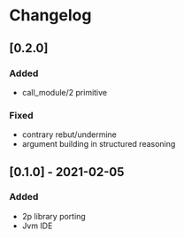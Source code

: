 # Changelog

## [0.2.0]
### Added
- call_module/2 primitive
### Fixed
- contrary rebut/undermine
- argument building in structured reasoning

## [0.1.0] - 2021-02-05
### Added
- 2p library porting
- Jvm IDE
